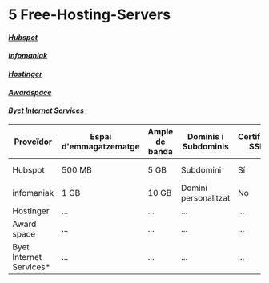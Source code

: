 # 5 Free-Hosting-Servers

#### [*Hubspot*](https://www.hubspot.es/)
#### [*Infomaniak*](https://www.infomaniak.com/es)
#### [*Hostinger*](https://www.hostinger.es/)
#### [*Awardspace*](https://www.awardspace.com/)
#### [*Byet Internet Services*](https://byet.host/)




| Proveïdor      | Espai d'emmagatzematge | Ample de banda | Dominis i Subdominis | Certificat SSL | Publicitat | Altres Característiques        |
|----------------|------------------------|----------------|-----------------------|----------------|------------|--------------------------------|
| Hubspot        | 500 MB                 | 5 GB          | Subdomini             | Sí             | Sí         | Suport per a WordPress         |
| infomaniak     | 1 GB                   | 10 GB         | Domini personalitzat  | No             | No         | Base de dades MySQL            |
| Hostinger      | ...                    | ...           | ...                   | ...            | ...        | ...                            |
| Award space    | ...                    | ...           | ...                   | ...            | ...        | ...                            |
| Byet Internet Services*     | ...                    | ...           | ...                   | ...            | ...        | ...                            |
